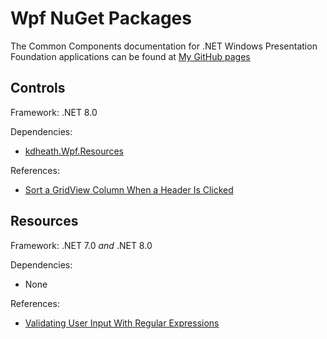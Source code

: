# Wpf NuGet Packages
The Common Components documentation for .NET Windows Presentation Foundation applications can be found at [My GitHub pages](https://kevindheath.github.io/shfb/html/Components.htm)

## Controls
Framework: .NET 8.0

Dependencies:
- [kdheath.Wpf.Resources](https://www.nuget.org/packages/kdheath.Wpf.Resources)

References:
- [Sort a GridView Column When a Header Is Clicked](https://learn.microsoft.com/en-us/dotnet/desktop/wpf/controls/how-to-sort-a-gridview-column-when-a-header-is-clicked)

## Resources
Framework: .NET 7.0 _and_ .NET 8.0

Dependencies:
- None

References:
- [Validating User Input With Regular Expressions](https://www.c-sharpcorner.com/UploadFile/87b416/validating-user-input-with-regular-expressions/)